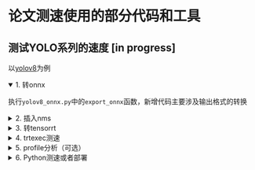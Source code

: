 # 论文测速使用的部分代码和工具


## 测试YOLO系列的速度 [in progress]
以[yolov8](https://github.com/ultralytics/ultralytics)为例

<details open>
<summary>1. 转onnx </summary>  

执行`yolov8_onnx.py`中的`export_onnx`函数，新增代码主要涉及输出格式的转换
</details>


<details>
<summary>2. 插入nms </summary>

使用`utils.py`中的`yolo_insert_nms`函数，导出onnx模型后使用[Netron](https://netron.app/)查看结构. <img width="924" alt="image" src="https://github.com/lyuwenyu/RT-DETR/assets/17582080/cb466483-d3a3-4f23-a68d-7ab8825059c8">
</details>


<details>
<summary>3. 转tensorrt </summary>

可以使用`trtexec.md`中的的脚本转换，或者使用`utils.py`中的Python代码转换
```bash
# trtexec -h
trtexec --onnx=./yolov8l_w_nms.onnx --saveEngine=yolov8l_w_nms.engine --buildOnly --fp16
```
</details>


<details>
<summary>4. trtexec测速 </summary>

可以使用`trtexec.md`中的的脚本转换，去掉`--buildOnly`参数

</details>



<details>
<summary>5. profile分析（可选） </summary>

在4的基础之上加以下命令
```bash
nsys profile --force-overwrite=true  -t 'nvtx,cuda,osrt,cudnn' -c cudaProfilerApi -o yolov8l_w_nms 
```
可以使用nsys可视化分析
<img width="1090" alt="image" src="https://github.com/lyuwenyu/RT-DETR/assets/17582080/507d8bde-9e7c-4ae5-b571-976c540ef2c6">

</details>


<details>
<summary>6. Python测速或者部署   </summary>

在Coco val数据集上测模型的平均速度使用`trtinfer.py`中的代码推理

</details>
